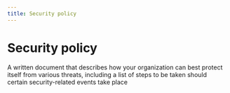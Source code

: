 ```yaml
---
title: Security policy
---
```

# Security policy

A written document that describes how your organization can best protect itself from various threats, including a list of steps to be taken should certain security-related events take place